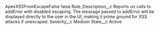 <?xml version="1.0" encoding="UTF-8"?>
<CustomMetadata xmlns="http://soap.sforce.com/2006/04/metadata" xmlns:xsi="http://www.w3.org/2001/XMLSchema-instance" xmlns:xsd="http://www.w3.org/2001/XMLSchema">
    <label>ApexXSSFromEscapeFalse</label>
    <protected>false</protected>
    <values>
        <field>Rule_Description__c</field>
        <value xsi:type="xsd:string">Reports on calls to addError with disabled escaping. The message passed to addError will be displayed directly to the user in the UI, making it prime ground for XSS attacks if unescaped.</value>
    </values>
    <values>
        <field>Severity__c</field>
        <value xsi:type="xsd:string">Medium</value>
    </values>
    <values>
        <field>State__c</field>
        <value xsi:type="xsd:string">Active</value>
    </values>
</CustomMetadata>
